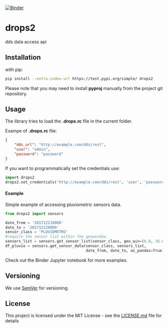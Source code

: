 [![Binder](https://mybinder.org/badge.svg)](https://mybinder.org/v2/gh/CIMAFoundation/drops2/master?filepath=example_notebook.ipynb)

# drops2
dds data access api

## Installation

with pip:
```bash
pip install --extra-index-url https://test.pypi.org/simple/ drops2
```
Please note that you may need to install __pyproj__ manually from the project git repository.

## Usage

The library tries to load the __.drops.rc__ file in the current folder.

Exampe of __.drops.rc__ file:
```json
{
    "dds_url": "http://example.com/dds/rest",
    "user": "admin",
    "password": "password"
}
```


If you want to programmatically set the credentials use:
```python
import drops2
drops2.set_credentials('http://example.com/dds/rest', 'user', 'password')
```

#### Example
Simple example of accessing pluviometric sensors data.
```python
from drops2 import sensors

date_from = '201712110000'
date_to = '201712120000'
sensor_class = 'PLUVIOMETRO'
#require the sensor list within the geowindow
sensors_list = sensors.get_sensor_list(sensor_class, geo_win=(6.0, 36.0, 18.6, 47.5))
df_pluvio = sensors.get_sensor_data(sensor_class, sensors_list, 
                                    date_from, date_to, as_pandas=True)

```

Check out the Binder Jupyter notebook for more examples.

## Versioning

We use [SemVer](http://semver.org/) for versioning. 


## License

This project is licensed under the MIT License - see the [LICENSE.md](LICENSE.md) file for details
